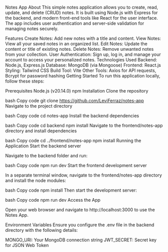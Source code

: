 Notes App
About
This simple notes application allows you to create, read, update, and delete (CRUD) notes. It is built using Node.js with Express for the backend, and modern front-end tools like React for the user interface. The app includes user authentication and server-side validation for managing notes securely.

Features
Create Notes: Add new notes with a title and content.
View Notes: View all your saved notes in an organized list.
Edit Notes: Update the content or title of existing notes.
Delete Notes: Remove unwanted notes from your collection.
User Authentication: Sign up, log in, and manage your account to access your personalized notes.
Technologies Used
Backend: Node.js, Express.js
Database: MongoDB (via Mongoose)
Frontend: React.js
Styling: Tailwind CSS
Build Tool: Vite
Other Tools: Axios for API requests, Bcrypt for password hashing
Getting Started
To run this application locally, follow these steps:

Prerequisites
Node.js (v20.14.0)
npm
Installation
Clone the repository

bash
Copy code
git clone https://github.com/LeviFerraz/notes-app
Navigate to the project directory

bash
Copy code
cd notes-app
Install the backend dependencies

bash
Copy code
cd backend
npm install
Navigate to the frontend/notes-app directory and install dependencies

bash
Copy code
cd ../frontend/notes-app
npm install
Running the Application
Start the backend server

Navigate to the backend folder and run:

bash
Copy code
npm run dev
Start the frontend development server

In a separate terminal window, navigate to the frontend/notes-app directory and install the node modules:

bash
Copy code
npm install
Then start the development server:

bash
Copy code
npm run dev
Access the App

Open your web browser and navigate to http://localhost:3000 to use the Notes App.

Environment Variables
Ensure you configure the .env file in the backend directory with the following details:

MONGO_URI: Your MongoDB connection string
JWT_SECRET: Secret key for JSON Web Token
